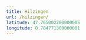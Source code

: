 ```yaml
---
title: Hilzingen
url: /hilzingen/
latitude: 47.765002200000005
longitude: 8.784771300000001
---
```

